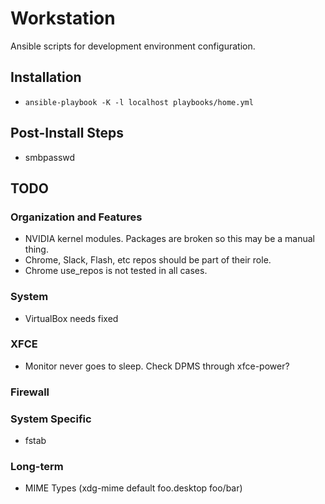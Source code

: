 Workstation
===========

Ansible scripts for development environment configuration.

## Installation
* ``ansible-playbook -K -l localhost playbooks/home.yml``

## Post-Install Steps
* smbpasswd

## TODO
### Organization and Features
* NVIDIA kernel modules. Packages are broken so this may be a manual thing.
* Chrome, Slack, Flash, etc repos should be part of their role.
* Chrome use_repos is not tested in all cases.

### System
* VirtualBox needs fixed

### XFCE
* Monitor never goes to sleep. Check DPMS through xfce-power?

### Firewall

### System Specific
* fstab

### Long-term
* MIME Types (xdg-mime default foo.desktop foo/bar)
